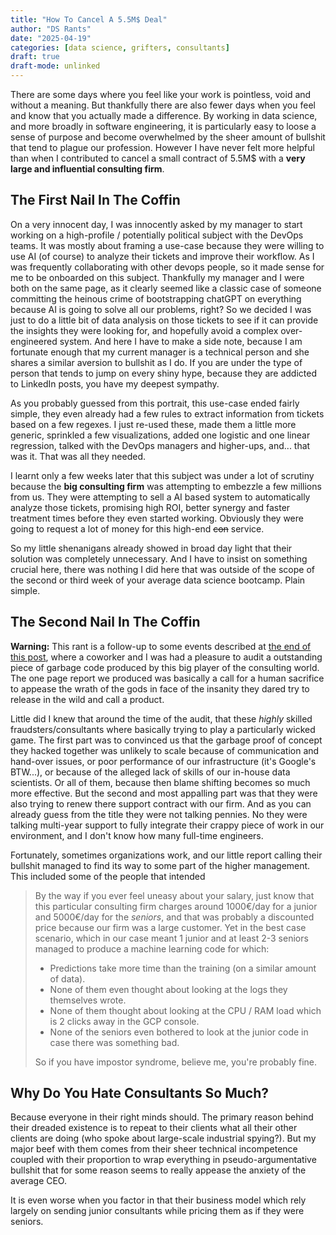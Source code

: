 ```yaml
---
title: "How To Cancel A 5.5M$ Deal"
author: "DS Rants"
date: "2025-04-19"
categories: [data science, grifters, consultants]
draft: true
draft-mode: unlinked
---
```



There are some days where you feel like your work is pointless, void and without a meaning. But thankfully there are also fewer days when you feel and know that you actually made a difference. By working in data science, and more broadly in software engineering, it is particularly easy to loose a sense of purpose and become overwhelmed by the sheer amount of bullshit that tend to plague our profession. However I have never felt more helpful than when I contributed to cancel a small contract of 5.5M$ with a **very large and influential consulting firm**.


## The First Nail In The Coffin

On a very innocent day, I was innocently asked by my manager to start working on a high-profile / potentially political subject with the DevOps teams. It was mostly about framing a use-case because they were willing to use AI (of course) to analyze their tickets and improve their workflow. As I was frequently collaborating with other devops people, so it made sense for me to be onboarded on this subject. Thankfully my manager and I were both on the same page, as it clearly seemed like a classic case of someone committing the heinous crime of  bootstrapping chatGPT on everything because AI is going to solve all our problems, right? So we decided I was just to do a little bit of data analysis on those tickets to see if it can provide the insights they were looking for, and hopefully avoid a complex over-engineered system. And here I have to make a side note, because I am fortunate enough that my current manager is a technical person and she shares a similar aversion to bullshit as I do. If you are under the type of person that tends to jump on every shiny hype, because they are addicted to LinkedIn posts, you have my deepest sympathy.

As you probably guessed from this portrait, this use-case ended fairly simple, they even already had a few rules to extract information from tickets based on a few regexes. I just re-used these, made them a little more generic, sprinkled a few visualizations, added one logistic and one linear regression, talked with the DevOps managers and higher-ups, and... that was it. That was all they needed.

I learnt only a few weeks later that this subject was under a lot of scrutiny because the **big consulting firm** was attempting to embezzle a few millions from us. They were attempting to sell a AI based system to automatically analyze those tickets, promising high ROI, better synergy and faster treatment times before they even started working. Obviously they were going to request a lot of money for this high-end ~~con~~ service.

So my little shenanigans already showed in broad day light that their solution was completely unnecessary. And I have to insist on something crucial here, there was nothing I did here that was outside of the scope of the second or third week of your average data science bootcamp. Plain simple.


## The Second Nail In The Coffin
**Warning:** This rant is a follow-up to some events described at [the end of this post](../../2025/2025_04_your_pandas_code_is_bad/index.qmd), where a coworker and I was had a pleasure to audit a outstanding piece of garbage code produced by this big player of the consulting world. The one page report we produced was basically a call for a human sacrifice to appease the wrath of the gods in face of the insanity they dared try to release in the wild and call a product.

Little did I knew that around the time of the audit, that these *highly* skilled fraudsters/consultants where basically trying to play a particularly wicked game. The first part was to convinced us that the garbage proof of concept they hacked together was unlikely to scale because of communication and hand-over issues, or poor performance of our infrastructure (it's Google's BTW...), or because of the alleged lack of skills of our in-house data scientists. Or all of them, because then blame shifting becomes so much more effective. But the second and most appalling part was that they were also trying to renew there support contract with our firm. And as you can already guess from the title they were not talking pennies. No they were talking multi-year support to fully integrate their crappy piece of work in our environment, and I don't know how many full-time engineers.

Fortunately, sometimes organizations work, and our little report calling their bullshit managed to find its way to some part of the higher management. This included some of the people that intended


> By the way if you ever feel uneasy about your salary, just know that this particular consulting firm charges around 1000€/day for a junior and 5000€/day for the *seniors*, and that was probably a discounted price because our firm was a large customer. Yet in the best case scenario, which in our case meant 1 junior and at least 2-3 seniors managed to produce a machine learning code for which:
>
> - Predictions take more time than the training (on a similar amount of data).
> - None of them even thought about looking at the logs they themselves wrote.
> - None of them thought about looking at the CPU / RAM load which is 2 clicks away in the GCP console.
> - None of the seniors even bothered to look at the junior code in case there was something bad.
>
> So if you have impostor syndrome, believe me, you're probably fine.


## Why Do You Hate Consultants So Much?

Because everyone in their right minds should. The primary reason behind their dreaded existence is to repeat to their clients what all their other clients are doing (who spoke about large-scale industrial spying?). But my major beef with them comes from their sheer technical incompetence coupled with their proportion to wrap everything in pseudo-argumentative bullshit that for some reason seems to really appease the anxiety of the average CEO.

It is even worse when you factor in that their business model which rely largely on sending junior consultants while pricing them as if they were seniors.
